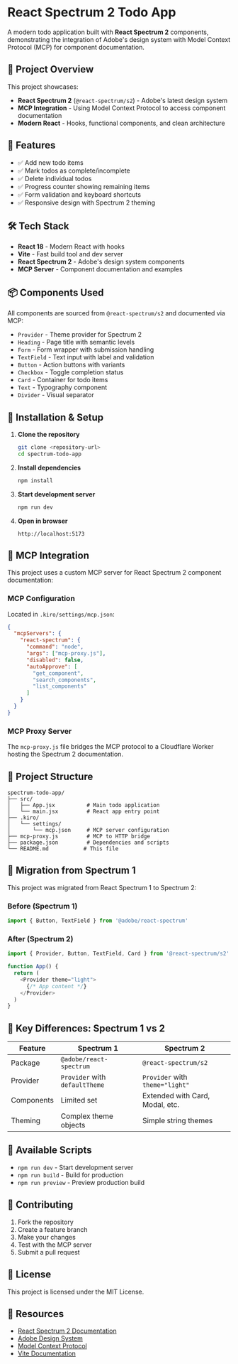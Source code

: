 # React Spectrum 2 Todo App

A modern todo application built with **React Spectrum 2** components, demonstrating the integration of Adobe's design system with Model Context Protocol (MCP) for component documentation.

## 🎯 Project Overview

This project showcases:
- **React Spectrum 2** (`@react-spectrum/s2`) - Adobe's latest design system
- **MCP Integration** - Using Model Context Protocol to access component documentation
- **Modern React** - Hooks, functional components, and clean architecture

## 🚀 Features

- ✅ Add new todo items
- ✅ Mark todos as complete/incomplete
- ✅ Delete individual todos
- ✅ Progress counter showing remaining items
- ✅ Form validation and keyboard shortcuts
- ✅ Responsive design with Spectrum 2 theming

## 🛠 Tech Stack

- **React 18** - Modern React with hooks
- **Vite** - Fast build tool and dev server
- **React Spectrum 2** - Adobe's design system components
- **MCP Server** - Component documentation and examples

## 📦 Components Used

All components are sourced from `@react-spectrum/s2` and documented via MCP:

- `Provider` - Theme provider for Spectrum 2
- `Heading` - Page title with semantic levels
- `Form` - Form wrapper with submission handling
- `TextField` - Text input with label and validation
- `Button` - Action buttons with variants
- `Checkbox` - Toggle completion status
- `Card` - Container for todo items
- `Text` - Typography component
- `Divider` - Visual separator

## 🔧 Installation & Setup

1. **Clone the repository**
   ```bash
   git clone <repository-url>
   cd spectrum-todo-app
   ```

2. **Install dependencies**
   ```bash
   npm install
   ```

3. **Start development server**
   ```bash
   npm run dev
   ```

4. **Open in browser**
   ```
   http://localhost:5173
   ```

## 🎨 MCP Integration

This project uses a custom MCP server for React Spectrum 2 component documentation:

### MCP Configuration
Located in `.kiro/settings/mcp.json`:
```json
{
  "mcpServers": {
    "react-spectrum": {
      "command": "node",
      "args": ["mcp-proxy.js"],
      "disabled": false,
      "autoApprove": [
        "get_component",
        "search_components", 
        "list_components"
      ]
    }
  }
}
```

### MCP Proxy Server
The `mcp-proxy.js` file bridges the MCP protocol to a Cloudflare Worker hosting the Spectrum 2 documentation.

## 📁 Project Structure

```
spectrum-todo-app/
├── src/
│   ├── App.jsx          # Main todo application
│   └── main.jsx         # React app entry point
├── .kiro/
│   └── settings/
│       └── mcp.json     # MCP server configuration
├── mcp-proxy.js         # MCP to HTTP bridge
├── package.json         # Dependencies and scripts
└── README.md           # This file
```

## 🔄 Migration from Spectrum 1

This project was migrated from React Spectrum 1 to Spectrum 2:

### Before (Spectrum 1)
```javascript
import { Button, TextField } from '@adobe/react-spectrum'
```

### After (Spectrum 2)
```javascript
import { Provider, Button, TextField, Card } from '@react-spectrum/s2'

function App() {
  return (
    <Provider theme="light">
      {/* App content */}
    </Provider>
  )
}
```

## 🎯 Key Differences: Spectrum 1 vs 2

| Feature | Spectrum 1 | Spectrum 2 |
|---------|------------|------------|
| Package | `@adobe/react-spectrum` | `@react-spectrum/s2` |
| Provider | `Provider` with `defaultTheme` | `Provider` with `theme="light"` |
| Components | Limited set | Extended with Card, Modal, etc. |
| Theming | Complex theme objects | Simple string themes |

## 🚀 Available Scripts

- `npm run dev` - Start development server
- `npm run build` - Build for production
- `npm run preview` - Preview production build

## 🤝 Contributing

1. Fork the repository
2. Create a feature branch
3. Make your changes
4. Test with the MCP server
5. Submit a pull request

## 📄 License

This project is licensed under the MIT License.

## 🔗 Resources

- [React Spectrum 2 Documentation](https://react-spectrum.adobe.com/react-spectrum/)
- [Adobe Design System](https://spectrum.adobe.com/)
- [Model Context Protocol](https://modelcontextprotocol.io/)
- [Vite Documentation](https://vitejs.dev/)